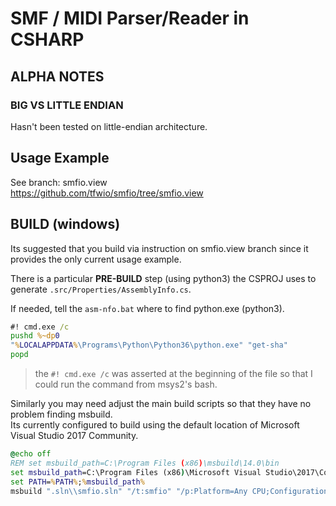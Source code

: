 
SMF / MIDI Parser/Reader in CSHARP
=========================================

[SMF]: https://www.midi.org/specifications/item/the-midi-1-0-specification

ALPHA NOTES
----------------

### BIG VS LITTLE ENDIAN

Hasn't been tested on little-endian architecture.

Usage Example
------

See branch: smfio.view  
https://github.com/tfwio/smfio/tree/smfio.view

BUILD (windows)
------------------

Its suggested that you build via instruction on smfio.view branch
since it provides the only current usage example.  

There is a particular **PRE-BUILD** step (using python3)
the CSPROJ uses to generate `.src/Properties/AssemblyInfo.cs`.

If needed, tell the `asm-nfo.bat` where to find python.exe (python3).

```cmd
#! cmd.exe /c
pushd %~dp0
"%LOCALAPPDATA%\Programs\Python\Python36\python.exe" "get-sha"
popd
```

> the `#! cmd.exe /c` was asserted at the beginning of the file
  so that I could run the command from msys2's bash.

Similarly you may need adjust the main build scripts so that
they have no problem finding msbuild.  
Its currently configured to build using the default location
of Microsoft Visual Studio 2017 Community.

```cmd
@echo off
REM set msbuild_path=C:\Program Files (x86)\msbuild\14.0\bin
set msbuild_path=C:\Program Files (x86)\Microsoft Visual Studio\2017\Community\MSBuild\15.0\Bin
set PATH=%PATH%;%msbuild_path%
msbuild ".sln\\smfio.sln" "/t:smfio" "/p:Platform=Any CPU;Configuration=Debug"
```
